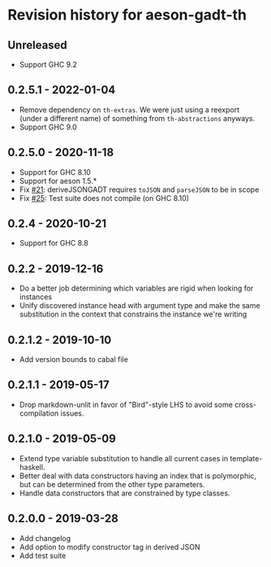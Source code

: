 # Revision history for aeson-gadt-th

## Unreleased

* Support GHC 9.2

## 0.2.5.1 - 2022-01-04

* Remove dependency on `th-extras`. We were just using a reexport (under a
  different name) of something from `th-abstractions` anyways.
* Support GHC 9.0

## 0.2.5.0 - 2020-11-18

* Support for GHC 8.10
* Support for aeson 1.5.*
* Fix [#21](https://github.com/obsidiansystems/aeson-gadt-th/issues/21): deriveJSONGADT requires `toJSON` and `parseJSON` to be in scope
* Fix [#25](https://github.com/obsidiansystems/aeson-gadt-th/issues/25): Test suite does not compile (on GHC 8.10)

## 0.2.4 - 2020-10-21

* Support for GHC 8.8

## 0.2.2 - 2019-12-16

* Do a better job determining which variables are rigid when looking for instances
* Unify discovered instance head with argument type and make the same substitution in the context that constrains the instance we're writing

## 0.2.1.2 - 2019-10-10

* Add version bounds to cabal file

## 0.2.1.1 - 2019-05-17

* Drop markdown-unlit in favor of "Bird"-style LHS to avoid some cross-compilation issues.

## 0.2.1.0 - 2019-05-09

* Extend type variable substitution to handle all current cases in template-haskell.
* Better deal with data constructors having an index that is polymorphic, but can be determined from the other type parameters.
* Handle data constructors that are constrained by type classes.

## 0.2.0.0 - 2019-03-28

* Add changelog
* Add option to modify constructor tag in derived JSON
* Add test suite
